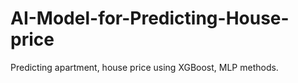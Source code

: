 # AI-Model-for-Predicting-House-price
Predicting apartment, house price using XGBoost, MLP methods.
